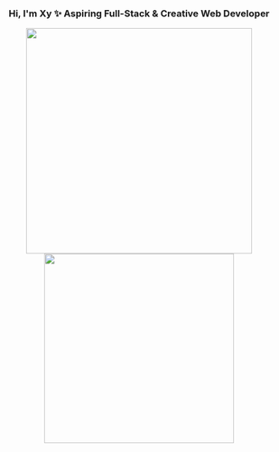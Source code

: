 <h3 align="center">Hi, I'm Xy ✨ Aspiring Full-Stack & Creative Web Developer</h3>

<div align="center">
   <img width="400" src="https://github-readme-stats.vercel.app/api?username=xyrasanlorenzo&theme=tokyonight&show_icons=true&hide_border=true&count_private=true" />
  <img width="336" src="https://github-readme-stats.vercel.app/api/top-langs/?username=xyrasanlorenzo&theme=tokyonight&layout=compact&hide_border=true" />
</div>






